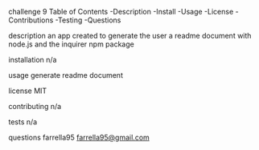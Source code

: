 challenge 9
Table of Contents
-Description -Install -Usage -License -Contributions -Testing -Questions

description
an app created to generate the user a readme document with node.js and the inquirer npm package

installation
n/a

usage
generate readme document

license
MIT

contributing
n/a

tests
n/a

questions
farrella95 farrella95@gmail.com

